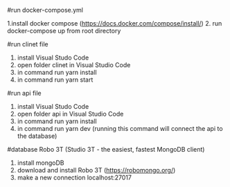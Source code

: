 #run docker-compose.yml 

1.install docker compose (https://docs.docker.com/compose/install/)
2. run docker-compose up from root directory

#run clinet file

1. install Visual Studo Code
2. open folder clinet in Visual Studio Code
3. in command run yarn install
4. in command run yarn start

#run api file

1. install Visual Studo Code
2. open folder api in Visual Studio Code
3. in command run yarn install
4. in command run yarn dev (running this command will connect the api to the database) 

#database Robo 3T (Studio 3T - the easiest, fastest MongoDB client)

1. install mongoDB
2. download and install Robo 3T (https://robomongo.org/)
3. make a new connection localhost:27017